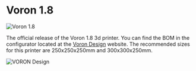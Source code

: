 # Voron 1.8

![Voron 1.8](https://i.imgur.com/hX61NWP.jpg)

The official release of the Voron 1.8 3d printer.  You can find the BOM in the configurator located at the [Voron Design]( http://vorondesign.com/voron1.8) website.  The recommended sizes for this printer are 250x250x250mm and 300x300x250mm.

![VORON Design](http://vorondesign.com/images/voron_design_logo.png)
